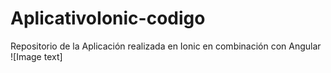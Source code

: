 # AplicativoIonic-codigo
Repositorio de la Aplicación realizada en Ionic en combinación con Angular
![Image text]
